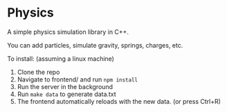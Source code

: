 # Physics

A simple physics simulation library in C++.

You can add particles, simulate gravity, springs, charges, etc.

To install: (assuming a linux machine)

1. Clone the repo
2. Navigate to frontend/ and run `npm install`
3. Run the server in the background
4. Run `make data` to generate data.txt
5. The frontend automatically reloads with the new data. (or press Ctrl+R)

